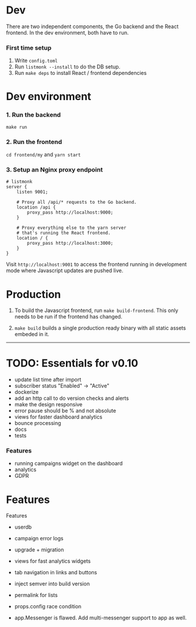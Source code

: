 # Dev

There are two independent components, the Go backend and the React frontend. In the dev environment, both have to run.

### First time setup

1. Write `config.toml`
2. Run `listmonk --install` to do the DB setup.
3. Run `make deps` to install React / frontend dependencies

# Dev environment

### 1. Run the backend

`make run`

### 2. Run the frontend

`cd frontend/my` and `yarn start`

### 3. Setup an Nginx proxy endpoint

```
# listmonk
server {
    listen 9001;

    # Proxy all /api/* requests to the Go backend.
    location /api {
        proxy_pass http://localhost:9000;
    }

    # Proxy everything else to the yarn server
    # that's running the React frontend.
    location / {
        proxy_pass http://localhost:3000;
    }
}

```

Visit `http://localhost:9001` to access the frontend running in development mode where Javascript updates are pushed live.

# Production

1. To build the Javascript frontend, run `make build-frontend`. This only needs to be run if the frontend has changed.

2. `make build` builds a single production ready binary with all static assets embeded in it.

---

# TODO: Essentials for v0.10

- update list time after import
- subscriber status "Enabled" -> "Active"
- dockerize
- add an http call to do version checks and alerts
- make the design responsive
- error pause should be % and not absolute
- views for faster dashboard analytics
- bounce processing
- docs
- tests

### Features

- running campaigns widget on the dashboard
- analytics
- GDPR

# Features

Features

- userdb
- campaign error logs
- upgrade + migration
- views for fast analytics widgets

- tab navigation in links and buttons
- inject semver into build version
- permalink for lists
- props.config race condition
- app.Messenger is flawed. Add multi-messenger support to app as well.

